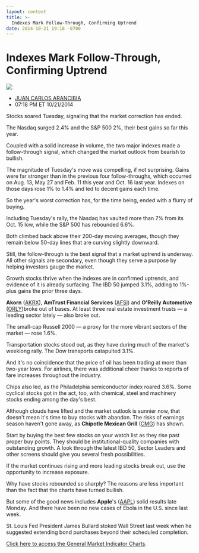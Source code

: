 ```yaml
---
layout: content
title: >-
  Indexes Mark Follow-Through, Confirming Uptrend
date: 2014-10-21 19:18 -0700
---
```



Indexes Mark Follow-Through, Confirming Uptrend
================================================


![](https://www.investors.com/wp-content/uploads/ibd-migrated-images/MPv_141022_635495027451668118.png)

* [JUAN CARLOS ARANCIBIA](https://www.investors.com/author/arancibiaj/ "Posts by JUAN CARLOS ARANCIBIA")
* 07:18 PM ET 10/21/2014




Stocks soared Tuesday, signaling that the market correction has ended.


The Nasdaq surged 2.4% and the S&P 500 2%, their best gains so far this year.


Coupled with a solid increase in volume, the two major indexes made a follow-through signal, which changed the market outlook from bearish to bullish.


The magnitude of Tuesday's move was compelling, if not surprising. Gains were far stronger than in the previous four follow-throughs, which occurred on Aug. 13, May 27 and Feb. 11 this year and Oct. 16 last year. Indexes on those days rose 1% to 1.4% and led to decent gains each time.


So the year's worst correction has, for the time being, ended with a flurry of buying.


Including Tuesday's rally, the Nasdaq has vaulted more than 7% from its Oct. 15 low, while the S&P 500 has rebounded 6.6%.


Both climbed back above their 200-day moving averages, though they remain below 50-day lines that are curving slightly downward.


Still, the follow-through is the best signal that a market uptrend is underway. All other signals are secondary, even though they serve a purpose by helping investors gauge the market.


Growth stocks thrive when the indexes are in confirmed uptrends, and evidence of it is already surfacing. The IBD 50 jumped 3.1%, adding to 1%-plus gains the prior three days.


**Akorn** ([AKRX](https://research.investors.com/quote.aspx?symbol=AKRX)), **AmTrust Financial Services** ([AFSI](https://research.investors.com/quote.aspx?symbol=AFSI)) and **O'Reilly Automotive** ([ORLY](https://research.investors.com/quote.aspx?symbol=ORLY))broke out of bases. At least three real estate investment trusts — a leading sector lately — also broke out.


The small-cap Russell 2000 — a proxy for the more vibrant sectors of the market — rose 1.6%.


Transportation stocks stood out, as they have during much of the market's weeklong rally. The Dow transports catapulted 3.1%.


And it's no coincidence that the price of oil has been trading at more than two-year lows. For airlines, there was additional cheer thanks to reports of fare increases throughout the industry.


Chips also led, as the Philadelphia semiconductor index roared 3.6%. Some cyclical stocks got in the act, too, with chemical, steel and machinery stocks ending among the day's best.


Although clouds have lifted and the market outlook is sunnier now, that doesn't mean it's time to buy stocks with abandon. The risks of earnings season haven't gone away, as **Chipotle Mexican Grill** ([CMG](https://research.investors.com/quote.aspx?symbol=CMG)) has shown.


Start by buying the best few stocks on your watch list as they rise past proper buy points. They should be institutional-quality companies with outstanding growth. A look through the latest IBD 50, Sector Leaders and other screens should give you several fresh possibilities.


If the market continues rising and more leading stocks break out, use the opportunity to increase exposure.


Why have stocks rebounded so sharply? The reasons are less important than the fact that the charts have turned bullish.


But some of the good news includes **Apple**'s ([AAPL](https://research.investors.com/quote.aspx?symbol=AAPL)) solid results late Monday. And there have been no new cases of Ebola in the U.S. since last week.


St. Louis Fed President James Bullard stoked Wall Street last week when he suggested extending bond purchases beyond their scheduled completion.


[Click here to access the General Market Indicator Charts](https://www.investors.com/pdf/GMI_102214.pdf).




